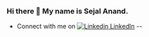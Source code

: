 ### Hi there 👋 My name is Sejal Anand.
- Connect with me on [![Linkedin](https://i.stack.imgur.com/gVE0j.png) LinkedIn](https://www.linkedin.com/in/sejal-anand/)
--

<!--
**sejalanand23/sejalanand23** is a ✨ _special_ ✨ repository because its `README.md` (this file) appears on your GitHub profile.

Here are some ideas to get you started:

- 🔭 I’m currently working on ...
- 🌱 I’m currently learning ...
- 👯 I’m looking to collaborate on ...
- 🤔 I’m looking for help with ...
- 💬 Ask me about ...
- 📫 How to reach me: ...
- 😄 Pronouns: ...
- ⚡ Fun fact: ...
-->
